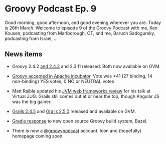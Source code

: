 # Groovy Podcast Ep. 9

Good morning, good afternoon, and good evening wherever you are. Today is 26th March. Welcome to episode 9 of the Groovy Podcast with me, Ken Kousen, podcasting from Marlborough, CT, and me, Baruch Sadogursky, podcasting from Israel, ...

## News items

* Groovy 2.4.2 [and 2.4.3](http://groovy-lang.org/changelogs/changelog-2.4.3.html) and 2.3.11 released. Both now available on GVM.

* [Groovy accepted in Apache incubator](http://markmail.org/message/uaickpdsffd4gnzu). Vote was +41 (27 binding, 14 non-binding) YES votes, 0 NO or NEUTRAL votes

* Matt Raible updated his [JVM web frameworks review](http://raibledesigns.com/rd/entry/comparing_jvm_web_frameworks_at) for his talk at Virtual JUG. Grails still comes out at or near the top, though Angular JS was the big gainer.

* [Grails 2.4.5](https://github.com/grails/grails-core/releases/tag/v2.4.5) and [Grails 2.5.0](https://github.com/grails/grails-core/releases/tag/v2.5.0) released and available on GVM.

* [Gradle response](https://www.gradle.org/gradle-team-perspective-on-bazel/) to new open source Groovy build system, Bazel.

* There is now a [@groovypodcast](http://twitter.com/groovypodcast) account. Icon and (hopefully) homepage coming soon.
